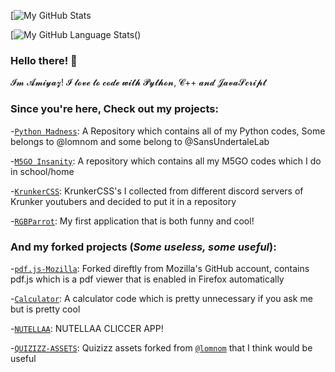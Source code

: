 [![My GitHub Stats](https://github-readme-stats.vercel.app/api?username=AmazingGitHubLab&show_icons=true&theme=cobalt&border_radius=10)

[![My GitHub Language Stats](https://github-readme-stats.vercel.app/api/top-langs/?username=AmazingGitHubLab&langs_count=5&theme=tokyonight)()

### Hello there! 👋

𝓘𝓶 𝓐𝓶𝓲𝔂𝓪𝔃! 𝓘 𝓵𝓸𝓿𝓮 𝓽𝓸 𝓬𝓸𝓭𝓮 𝔀𝓲𝓽𝓱 𝓟𝔂𝓽𝓱𝓸𝓷, 𝓒++ 𝓪𝓷𝓭 𝓙𝓪𝓿𝓪𝓢𝓬𝓻𝓲𝓹𝓽

### Since you're here, Check out my projects:


-[`Python Madness`](https://github.com/AmazingGitHubLab/Python-Madness): A Repository which contains all of my Python codes, Some belongs to @lomnom and some belong to @SansUndertaleLab

-[`M5GO Insanity`](https://github.com/AmazingGitHubLab/M5GO-Insanity): A repository which contains all my M5GO codes which I do in school/home

-[`KrunkerCSS`](https://github.com/AmazingGitHubLab/KrunkerCSS): KrunkerCSS's I collected from different discord servers of Krunker youtubers and decided to put it in a repository

-[`RGBParrot`](https://github.com/AmazingGitHubLab/RGBParrot): My first application that is both funny and cool!

### And my forked projects (*Some useless, some useful*):
-[`pdf.js-Mozilla`](https://github.com/AmazingGitHubLab/pdf.js-Mozilla): Forked direftly from Mozilla's GitHub account, contains pdf.js which is a pdf viewer that is enabled in Firefox automatically

-[`Calculator`](https://github.com/AmazingGitHubLab/Calculator): A calculator code which is pretty unnecessary if you ask me but is pretty cool 

-[`NUTELLAA`](https://github.com/AmazingGitHubLab/NUTELLAA): NUTELLAA CLICCER APP!

-[`QUIZIZZ-ASSETS`](https://github.com/AmazingGitHubLab/QUIZIZZ-ASSETS): Quizizz assets forked from [`@lomnom`](https://github.com/lomnom) that I think would be useful
